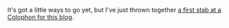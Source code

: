 It's got a little ways to go yet, but I've just thrown together [a first stab at a Colophon for this blog](http://decafbad.com/blog/colophon/).
